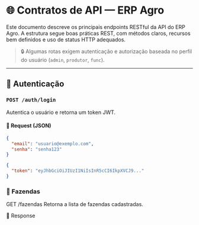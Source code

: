 # 🌐 Contratos de API — ERP Agro

Este documento descreve os principais endpoints RESTful da API do ERP Agro. A estrutura segue boas práticas REST, com métodos claros, recursos bem definidos e uso de status HTTP adequados.

> 🔒 Algumas rotas exigem autenticação e autorização baseada no perfil do usuário (`admin`, `produtor`, `func`).

---

## 🔐 Autenticação

### `POST /auth/login`

Autentica o usuário e retorna um token JWT.

#### 🔸 Request (JSON)

```json
{
  "email": "usuario@exemplo.com",
  "senha": "senha123"
}

{
  "token": "eyJhbGciOiJIUzI1NiIsInR5cCI6IkpXVCJ9..."
}
```

### 🏡 Fazendas
GET /fazendas
Retorna a lista de fazendas cadastradas.

🔸 Response

